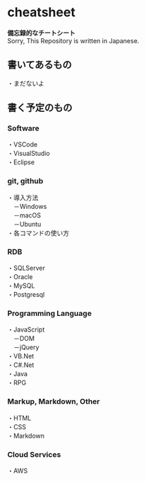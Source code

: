 # cheatsheet
**備忘録的なチートシート**  
Sorry, This Repository is written in Japanese.  

## 書いてあるもの
・まだないよ  

## 書く予定のもの
### **Software** 
・VSCode  
・VisualStudio  
・Eclipse  
### **git, github**
・導入方法  
　－Windows  
　－macOS  
　－Ubuntu  
・各コマンドの使い方  
### **RDB** 
・SQLServer  
・Oracle  
・MySQL  
・Postgresql  
### **Programming Language** 
・JavaScript  
　－DOM  
　－jQuery  
・VB.Net  
・C#.Net  
・Java  
・RPG  
### **Markup, Markdown, Other** 
・HTML  
・CSS  
・Markdown  
### **Cloud Services** 
・AWS  